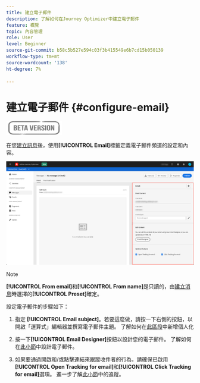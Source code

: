 ```yaml
---
title: 建立電子郵件
description: 了解如何在Journey Optimizer中建立電子郵件
feature: 概覽
topic: 內容管理
role: User
level: Beginner
source-git-commit: b58c5b527e594c03f3b415549e6b7cd15b050139
workflow-type: tm+mt
source-wordcount: '138'
ht-degree: 7%

---
```


# 建立電子郵件 {#configure-email}

![](assets/do-not-localize/badge.png)

在您[建立訊息](create-message.md)後，使用&#x200B;**[!UICONTROL Email]**&#x200B;標籤定義電子郵件頻道的設定和內容。

![](assets/emails-configuration.png)

>[!NOTE]
>
>**[!UICONTROL From email]**&#x200B;和&#x200B;**[!UICONTROL From name]**&#x200B;是只讀的，由[建立消息](create-message.md)時選擇的&#x200B;**[!UICONTROL Preset]**&#x200B;確定。

設定電子郵件的步驟如下：

1. 指定 **[!UICONTROL Email subject]**。若要這麼做，請按一下右側的按鈕，以開啟「運算式」編輯器並撰寫電子郵件主題。 了解如何在[此區段](personalization/personalization-aeras.md)中新增個人化

1. 按一下&#x200B;**[!UICONTROL Email Designer]**&#x200B;按鈕以設計您的電子郵件。 了解如何在[此小節](design-emails.md)中設計電子郵件。

1. 如果要通過開啟和/或點擊連結來跟蹤收件者的行為，請確保已啟用&#x200B;**[!UICONTROL Open Tracking for email]**&#x200B;和&#x200B;**[!UICONTROL Click Tracking for email]**&#x200B;選項。 進一步了解[此小節](message-tracking.md)中的追蹤。

